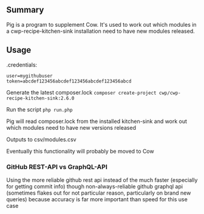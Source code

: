 ## Summary

Pig is a program to supplement Cow.  It's used to work out which modules in a cwp-recipe-kitchen-sink installation need to have new modules released.

## Usage

.credentials:
```
user=mygithubuser
token=abcdef123456abcdef123456abcdef123456abcd
```

Generate the latest composer.lock
`composer create-project cwp/cwp-recipe-kitchen-sink:2.6.0`

Run the script
`php run.php`

Pig will read composer.lock from the installed kitchen-sink and work out which modules need to have new versions released

Outputs to
csv/modules.csv

Eventually this functionality will probably be moved to Cow

### GitHub REST-API vs GraphQL-API

Using the more reliable github rest api instead of the much faster (especially for getting commit info) though non-always-reliable github graphql api (sometimes flakes out for not particular reason, particularly on brand new queries) because accuracy is far more important than speed for this use case
